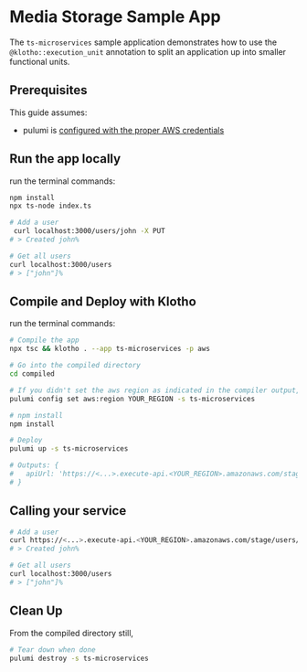 # Media Storage Sample App

The `ts-microservices` sample application demonstrates how to use the `@klotho::execution_unit` annotation to split an application up into smaller functional units.

## Prerequisites

This guide assumes:
- pulumi is [configured with the proper AWS credentials](https://www.pulumi.com/docs/get-started/aws/begin/#configure-pulumi-to-access-your-aws-account)


## Run the app locally

run the terminal commands:
```sh
npm install
npx ts-node index.ts
```

```sh
# Add a user
 curl localhost:3000/users/john -X PUT
# > Created john%

# Get all users
curl localhost:3000/users
# > ["john"]%
```

## Compile and Deploy with Klotho

run the terminal commands:
```sh
# Compile the app
npx tsc && klotho . --app ts-microservices -p aws

# Go into the compiled directory
cd compiled

# If you didn't set the aws region as indicated in the compiler output, do that now
pulumi config set aws:region YOUR_REGION -s ts-microservices

# npm install
npm install

# Deploy
pulumi up -s ts-microservices

# Outputs: {
#   apiUrl: 'https://<...>.execute-api.<YOUR_REGION>.amazonaws.com/stage/'
# }

```
## Calling your service

```sh
# Add a user
curl https://<...>.execute-api.<YOUR_REGION>.amazonaws.com/stage/users/john -X PUT
# > Created john%

# Get all users
curl localhost:3000/users
# > ["john"]%
```

## Clean Up
From the compiled directory still,
```sh
# Tear down when done
pulumi destroy -s ts-microservices
```
